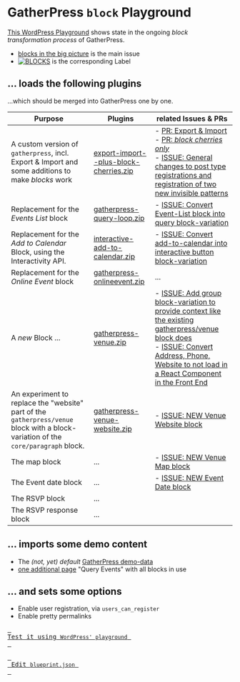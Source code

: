 # GatherPress `block` Playground

[This WordPress Playground](https://playground.wordpress.net/?blueprint-url=https://raw.githubusercontent.com/carstingaxion/gatherpress-block-playground/main/blueprint.json) shows state in the ongoing *block transformation process* of GatherPress. 

- [blocks in the big picture](https://github.com/GatherPress/gatherpress/issues/626) is the main issue
- [![BLOCKS](https://img.shields.io/badge/blocks-%23135545)](https://github.com/GatherPress/gatherpress/issues?q=is%3Aissue+is%3Aopen+label%3Ablocks) is the corresponding Label

## ... loads the following plugins

...which should be merged into GatherPress one by one.


| Purpose | Plugins | related Issues & PRs |
|--------|--------|--------|
| A custom version of `gatherpress`, incl. Export & Import and some additions to make *blocks* work | [export-import--plus-block-cherries.zip](https://github.com/carstingaxion/gatherpress/archive/refs/heads/export-import--plus-block-cherries.zip) | - [PR: Export & Import](https://github.com/GatherPress/gatherpress/pull/655)<br/>- [PR: *block cherries only*](https://github.com/carstingaxion/gatherpress/pull/25)<br/>- [ISSUE: General changes to post type registrations and registration of two new invisible patterns](https://github.com/GatherPress/gatherpress/issues/628) |
| Replacement for the *Events List* block | [gatherpress-query-loop.zip](https://github.com/carstingaxion/additional-advanced-query-loops/archive/refs/heads/gatherpress-query-loop.zip) |- [ISSUE: Convert Event-List block into query block-variation](https://github.com/GatherPress/gatherpress/issues/599) |
| Replacement for the *Add to Calendar* Block, using the Interactivity API. | [interactive-add-to-calendar.zip](https://github.com/carstingaxion/gatherpress-add-to-calendar/archive/refs/heads/interactivity-api.zip) |- [ISSUE: Convert add-to-calendar into interactive button block-variation](https://github.com/GatherPress/gatherpress/issues/606) |
| Replacement for the *Online Event* block | [gatherpress-onlineevent.zip](https://github.com/carstingaxion/gatherpress-onlineevent-or-venue-block/archive/refs/heads/main.zip) | ... |
| A *new* Block ... | [gatherpress-venue.zip](https://github.com/carstingaxion/gatherpress-venue/archive/refs/heads/main.zip) |- [ISSUE: Add group block-variation to provide context like the existing gatherpress/venue block does](https://github.com/GatherPress/gatherpress/issues/629)<br/>- [ISSUE: Convert Address, Phone, Website to not load in a React Component in the Front End](https://github.com/GatherPress/gatherpress/issues/562) |
| An experiment to replace the "website" part of the `gatherpress/venue` block with a block-variation of the `core/paragraph` block. | [gatherpress-venue-website.zip](https://github.com/carstingaxion/gatherpress-venue-website/archive/refs/heads/main.zip) |- [ISSUE: NEW Venue Website block](https://github.com/GatherPress/gatherpress/issues/638) | 
| The map block | ... |- [ISSUE: NEW Venue Map block](https://github.com/GatherPress/gatherpress/issues/639) |
| The Event date block | ... |- [ISSUE: NEW Event Date block](https://github.com/GatherPress/gatherpress/issues/684) |
| The RSVP block | ... | |
| The RSVP response block | ... | |


## ... imports some demo content

- The *(not, yet) default* [GatherPress demo-data](https://github.com/carstingaxion/gatherpress-demo-data)
- [one additional page](/gatherpress.block-demo.xml) "Query Events" with all blocks in use

## ... and sets some options

- Enable user registration, via `users_can_register`
- Enable pretty permalinks


[<kbd> <br>Test it using <code>WordPress' playground</code> <br> </kbd>](https://playground.wordpress.net/?mode=seamless&blueprint-url=https://raw.githubusercontent.com/carstingaxion/gatherpress-block-playground/main/blueprint.json)

[<kbd> <br> Edit <code>blueprint.json</code> <br> </kbd>](https://playground.wordpress.net/builder/builder.html?blueprint-url=https://raw.githubusercontent.com/carstingaxion/gatherpress-block-playground/main/blueprint.json)